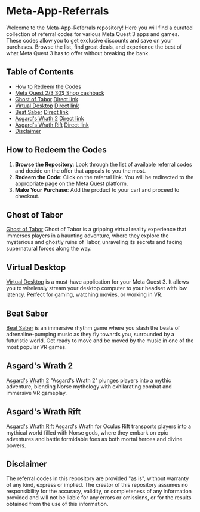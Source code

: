 # Meta-App-Referrals

Welcome to the Meta-App-Referrals repository! Here you will find a curated collection of referral codes for various Meta Quest 3 apps and games. These codes allow you to get exclusive discounts and save on your purchases. Browse the list, find great deals, and experience the best of what Meta Quest 3 has to offer without breaking the bank.

## Table of Contents
- [How to Redeem the Codes](#how-to-redeem-the-codes)
- [Meta Quest 2/3 30$ Shop cashback](https://www.meta.com/referrals/link/LegendEvent)
- [Ghost of Tabor](#ghost-of-tabor) [Direct link](https://www.oculus.com/appreferrals/LegendEvent/7614022262006379/?utm_source=oculus&utm_location=2&utm_parent=frl&utm_medium=app_referral)
- [Virtual Desktop](#virtual-desktop) [Direct link](https://www.oculus.com/appreferrals/LegendEvent/2017050365004772/?utm_source=oculus&utm_location=4&utm_parent=frl&utm_medium=app_referral)
- [Beat Saber](#beat-saber) [Direct link](https://www.oculus.com/appreferrals/LegendEvent/2448060205267927/?utm_source=oculus&utm_location=3&utm_parent=frl&utm_medium=app_referral)
- [Asgard's Wrath 2](#asgards-wrath-2) [Direct link](https://www.oculus.com/appreferrals/LegendEvent/2603836099654226/?utm_source=oculus&utm_location=4&utm_parent=frl&utm_medium=app_referral)
- [Asgard's Wrath Rift](#asgards-wrath-rift) [Direct link](https://www.oculus.com/appreferrals/LegendEvent/1180401875303371/?utm_source=oculus&utm_location=2&utm_parent=frl&utm_medium=app_referral)
- [Disclaimer](#disclaimer)

## How to Redeem the Codes

1. **Browse the Repository**: Look through the list of available referral codes and decide on the offer that appeals to you the most.
2. **Redeem the Code**: Click on the referral link. You will be redirected to the appropriate page on the Meta Quest platform.
3. **Make Your Purchase**: Add the product to your cart and proceed to checkout.

## Ghost of Tabor
[Ghost of Tabor](https://www.oculus.com/appreferrals/LegendEvent/7614022262006379/?utm_source=oculus&utm_location=2&utm_parent=frl&utm_medium=app_referral)
Ghost of Tabor is a gripping virtual reality experience that immerses players in a haunting adventure, where they explore the mysterious and ghostly ruins of Tabor, unraveling its secrets and facing supernatural forces along the way.

## Virtual Desktop

[Virtual Desktop](https://www.oculus.com/appreferrals/LegendEvent/2017050365004772/?utm_source=oculus&utm_location=4&utm_parent=frl&utm_medium=app_referral) 
is a must-have application for your Meta Quest 3. It allows you to wirelessly stream your desktop computer to your headset with low latency. Perfect for gaming, watching movies, or working in VR.

## Beat Saber

[Beat Saber](https://www.oculus.com/appreferrals/LegendEvent/2448060205267927/?utm_source=oculus&utm_location=3&utm_parent=frl&utm_medium=app_referral) 
is an immersive rhythm game where you slash the beats of adrenaline-pumping music as they fly towards you, surrounded by a futuristic world. Get ready to move and be moved by the music in one of the most popular VR games.

## Asgard's Wrath 2
[Asgard's Wrath 2](https://www.oculus.com/appreferrals/LegendEvent/2603836099654226/?utm_source=oculus&utm_location=4&utm_parent=frl&utm_medium=app_referral) 
"Asgard's Wrath 2" plunges players into a mythic adventure, blending Norse mythology with exhilarating combat and immersive VR gameplay.

## Asgard's Wrath Rift
[Asgard's Wrath Rift](https://www.oculus.com/appreferrals/LegendEvent/1180401875303371/?utm_source=oculus&utm_location=2&utm_parent=frl&utm_medium=app_referral) 
Asgard's Wrath for Oculus Rift transports players into a mythical world filled with Norse gods, where they embark on epic adventures and battle formidable foes as both mortal heroes and divine powers.

## Disclaimer

The referral codes in this repository are provided "as is", without warranty of any kind, express or implied. The creator of this repository assumes no responsibility for the accuracy, validity, or completeness of any information provided and will not be liable for any errors or omissions, or for the results obtained from the use of this information.
